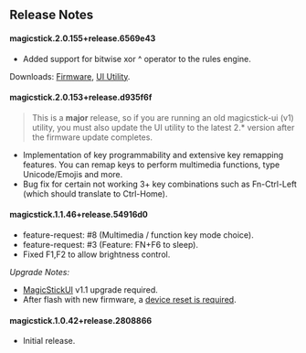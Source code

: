 ## Release Notes

#### magicstick.2.0.155+release.6569e43
- Added support for bitwise xor ^ operator to the rules engine.

Downloads: [Firmware](https://github.com/samartzidis/magicstick.io/releases/tag/magicstick.2.0.155), [UI Utility](https://github.com/samartzidis/magicstick.io/releases/tag/magicstick-ui.2.0.7).

#### magicstick.2.0.153+release.d935f6f
> This is a **major** release, so if you are running an old magicstick-ui (v1) utility, you must also update the UI utility to the latest 2.* version after the firmware update completes.
- Implementation of key programmability and extensive key remapping features. You can remap keys to perform multimedia functions, type Unicode/Emojis and more.
- Bug fix for certain not working 3+ key combinations such as Fn-Ctrl-Left (which should translate to Ctrl-Home).

#### magicstick.1.1.46+release.54916d0
- feature-request: #8 (Multimedia / function key mode choice).
- feature-request: #3 (Feature: FN+F6 to sleep).
- Fixed F1,F2 to allow brightness control.

_Upgrade Notes:_
- [MagicStickUI](https://github.com/samartzidis/magicstick.io/releases) v1.1 upgrade required.
- After flash with new firmware, a [device reset is required](https://github.com/samartzidis/magicstick.io/blob/main/docs/README.md#factory-resetting-the-device).

#### magicstick.1.0.42+release.2808866
- Initial release.

